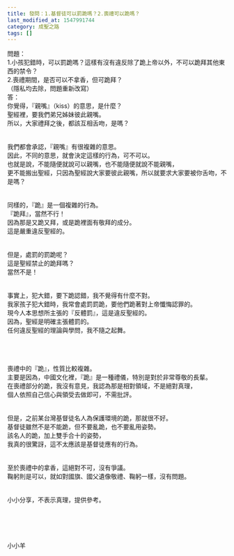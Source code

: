 ```yaml
---
title: 發問：1.基督徒可以罰跪嗎？2.喪禮可以跪嗎？
last_modified_at: 1547991744
category: 成聖之路
tags: []
---
```


問題：<br>1.小孩犯錯時，可以罰跪嗎？這樣有沒有違反除了跪上帝以外，不可以跪拜其他東西的禁令？ <br>2.喪禮期間，是否可以不拿香，但可跪拜？<br>（隱私均去除，問題重新改寫）<br><!--more-->答：<br>你覺得，『親嘴』（kiss）的意思，是什麼？<br>聖經裡，要我們弟兄姊妹彼此親嘴。<br>所以，大家禮拜之後，都該互相舌吻，是嗎？<br> <br><br>我們都會承認，『親嘴』有很複雜的意思。<br>因此，不同的意思，就會決定這樣的行為，可不可以。<br>也就是說，不能隨便就說可以親嘴，也不能隨便就說不能親嘴，<br>更不能搬出聖經，只因為聖經說大家要彼此親嘴，所以就要求大家要被你舌吻，不是嗎？<br> <br><br>同樣的，『跪』是一個複雜的行為。<br>『跪拜』，當然不行！<br>因為那是又跪又拜，或是跪裡面有敬拜的成分。<br>這是嚴重違反聖經的。<br> <br><br>但是，處罰的罰跪呢？<br>這是聖經禁止的跪拜嗎？<br>當然不是！<br> <br><br>事實上，犯大錯，要下跪認錯，我不覺得有什麼不對。<br>我家孩子犯大錯時，我常會處罰罰跪，要他們跪著對上帝懺悔認罪的。<br>現今人本思想所主張的『反體罰』，這是違反聖經的。<br>因為，聖經是明確主張體罰的。<br>任何違反聖經的理論與學問，我不隨之起舞。<br> <br> <br><br><br>喪禮中的『跪』，性質比較複雜。<br>主要是因為，中國文化裡，『跪』是一種禮儀，特別是對於非常尊敬的長輩。<br>在喪禮部分的跪，我沒有意見，我認為那是相對領域，不是絕對真理，<br>個人依照自己信心與領受去做即可，不需批評。<br> <br><br>但是，之前某台灣基督徒名人為保護環境的跪，那就很不好。<br>基督徒雖然不是不能跪，但不要亂跪，也不要亂用姿勢。<br>該名人的跪，加上雙手合十的姿勢，<br>我真的很驚訝，這不太應該是基督徒應有的行為。<br> <br><br>至於喪禮中的拿香，這絕對不可，沒有爭議。<br>鞠躬則是可以，就如對國旗、國父遺像敬禮、鞠躬一樣，沒有問題。<br> <br><br>小小分享，不表示真理，提供參考。<br><br><br><br><br><br>小小羊<br><br><br><br><br><br><br>
